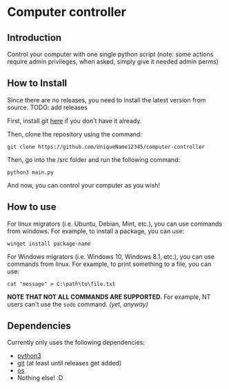 # Computer controller


## Introduction
 Control your computer with one single python script
(note: some actions require admin privileges, when asked, simply give it needed admin perms)

## How to Install
Since there are no releases, you need to install the latest version from source. TODO: add releases

First, install git [here](https://git-scm.com/downloads) if you don't have it already.

Then, clone the repository using the command:
```
git clone https://github.com/UniqueName12345/computer-controller
```

Then, go into the /src folder and run the following command:
```
python3 main.py
```

And now, you can control your computer as you wish!

## How to use

For linux migrators (i.e. Ubuntu, Debian, Mint, etc.), you can use commands from windows.
For example, to install a package, you can use:
```
winget install package-name
```

For Windows migrators (i.e. Windows 10, Windows 8.1, etc.), you can use commands from linux.
For example, to print something to a file, you can use:
```
cat "message" > C:\path\to\file.txt
```

**NOTE THAT NOT ALL COMMANDS ARE SUPPORTED.** For example, NT users can't use the `sudo` command. _(yet, anyway)_

## Dependencies
Currently only uses the following dependencies:
* [python3](https://www.python.org/downloads/)
* [git](https://git-scm.com/downloads) (at least until releases get added)
* [os](https://docs.python.org/3/library/os.html)
* Nothing else! :D